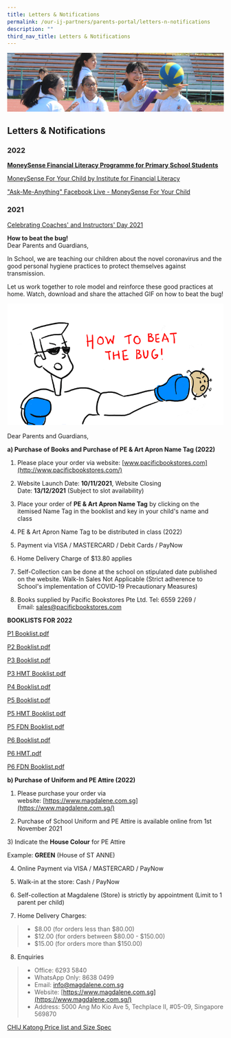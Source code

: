 ```yaml
---
title: Letters & Notifications
permalink: /our-ij-partners/parents-portal/letters-n-notifications
description: ""
third_nav_title: Letters & Notifications
---
```

![](/images/subpage.jpg)

## Letters & Notifications


### 2022


**<u>MoneySense Financial Literacy Programme for Primary School Students</u>**

  

[MoneySense For Your Child by Institute for Financial Literacy](/files/Parents%20Portal/Letters%20and%20Notifications/MoneySense_Primary%20Sch%20EDM%202022_compressed.pdf)  

["Ask-Me-Anything" Facebook Live - MoneySense For Your Child](/files/Parents%20Portal/Letters%20and%20Notifications/AMA%20MoneySense%20For%20Your%20Child.pdf)

### 2021


[Celebrating Coaches' and Instructors' Day 2021](/files/Parents%20Portal/Letters%20and%20Notifications/Appreciate%20Your%20Coach%20sgthankyoucoach.pdf)

  

**How to beat the bug!**<br>
Dear Parents and Guardians,

  

In School, we are teaching our children about the novel coronavirus and the good personal hygiene practices to protect themselves against transmission.

  

Let us work together to role model and reinforce these good practices at home. Watch, download and share the attached GIF on how to beat the bug!

![](/images/good%20personal%20hygiene%20practices.gif)


Dear Parents and Guardians,

  

**a) Purchase of Books and Purchase of PE & Art Apron Name Tag (2022)**

  

1) Please place your order via website: [www.pacificbookstores.com](http://www.pacificbookstores.com/)

2) Website Launch Date: **10/11/2021**, Website Closing Date: **13/12/2021** (Subject to slot availability)

3) Place your order of **PE & Art Apron Name Tag** by clicking on the itemised Name Tag in the booklist and key in your child's name and class

4) PE & Art Apron Name Tag to be distributed in class (2022)

5) Payment via VISA / MASTERCARD / Debit Cards / PayNow

6) Home Delivery Charge of $13.80 applies

7) Self-Collection can be done at the school on stipulated date published on the website. Walk-In Sales Not Applicable (Strict adherence to School's implementation of COVID-19 Precautionary Measures)

8) Books supplied by Pacific Bookstores Pte Ltd. Tel: 6559 2269 / Email: [sales@pacificbookstores.com](mailto:sales@pacificbookstores.com)

  

  

**BOOKLISTS FOR 2022**

[P1 Booklist.pdf](https://www.chijkcp.moe.edu.sg/qql/slot/u495/2022/Our%20IJ%20Partners/Letters%20&%20Notifications/P1%20Booklist.pdf)  

[P2 Booklist.pdf](https://www.chijkcp.moe.edu.sg/qql/slot/u495/2022/Our%20IJ%20Partners/Letters%20&%20Notifications/P2%20Booklist.pdf)

  

[P3 Booklist.pdf](https://www.chijkcp.moe.edu.sg/qql/slot/u495/2022/Our%20IJ%20Partners/Letters%20&%20Notifications/P3%20Booklist.pdf)  

[P3 HMT Booklist.pdf](https://www.chijkcp.moe.edu.sg/qql/slot/u495/2022/Our%20IJ%20Partners/Letters%20&%20Notifications/P3%20HMT%20Booklist.pdf)

  

[P4 Booklist.pdf](https://www.chijkcp.moe.edu.sg/qql/slot/u495/2022/Our%20IJ%20Partners/Letters%20&%20Notifications/P4%20Booklist.pdf)  

  

[P5 Booklist.pdf](https://www.chijkcp.moe.edu.sg/qql/slot/u495/2022/Our%20IJ%20Partners/Letters%20&%20Notifications/P5%20Booklist.pdf)  

[P5 HMT Booklist.pdf](https://www.chijkcp.moe.edu.sg/qql/slot/u495/2022/Our%20IJ%20Partners/Letters%20&%20Notifications/P5%20HMT%20Booklist.pdf)  

[P5 FDN Booklist.pdf](https://www.chijkcp.moe.edu.sg/qql/slot/u495/2022/Our%20IJ%20Partners/Letters%20&%20Notifications/P5%20FDN%20Booklist.pdf)

  

[P6 Booklist.pdf](https://www.chijkcp.moe.edu.sg/qql/slot/u495/2022/Our%20IJ%20Partners/Letters%20&%20Notifications/P6%20Booklist.pdf)  

[P6 HMT.pdf](https://www.chijkcp.moe.edu.sg/qql/slot/u495/2022/Our%20IJ%20Partners/Letters%20&%20Notifications/P6%20HMT.pdf)  

[P6 FDN Booklist.pdf](https://www.chijkcp.moe.edu.sg/qql/slot/u495/2022/Our%20IJ%20Partners/Letters%20&%20Notifications/P6%20FDN%20Booklist.pdf)

  

  

**b) Purchase of Uniform and PE Attire (2022)**

  

1) Please purchase your order via website: [https://www.magdalene.com.sg](https://www.magdalene.com.sg/)

2) Purchase of School Uniform and PE Attire is available online from 1st November 2021

3) Indicate the **House Colour** for PE Attire

  

Example: **GREEN** (House of ST ANNE)

  

4) Online Payment via VISA / MASTERCARD / PayNow

5) Walk-in at the store: Cash / PayNow

6) Self-collection at Magdalene (Store) is strictly by appointment (Limit to 1 parent per child)

7) Home Delivery Charges:

> *   $8.00 (for orders less than $80.00)
> *   $12.00 (for orders between $80.00 - $150.00)
> *   $15.00 (for orders more than $150.00)

8) Enquiries

> *   Office: 6293 5840
> *   WhatsApp Only: 8638 0499
> *   Email: [info@magdalene.com.sg](mailto:info@magdalene.com.sg)
> *   Website: [https://www.magdalene.com.sg](https://www.magdalene.com.sg/)
> *   Address: 5000 Ang Mo Kio Ave 5, Techplace II, #05-09, Singapore 569870

  

[CHIJ Katong Price list and Size Spec](https://www.chijkcp.moe.edu.sg/qql/slot/u495/2022/Our%20IJ%20Partners/Letters%20&%20Notifications/CHIJ%20Katong%20Price%20list%20and%20Size%20Spec.pdf)